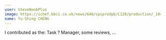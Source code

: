 ```yaml
---
user: SteveNoobPlus
image: https://ichef.bbci.co.uk/news/640/cpsprodpb/C120/production/_104304494_mediaitem104304493.jpg
name: Yu-Shing CHENG
---
```

I contributed as the: Task ? Manager, some reviews, ... 

<!-- 
Note: Please put down your own information, and register your real contribution
-->
